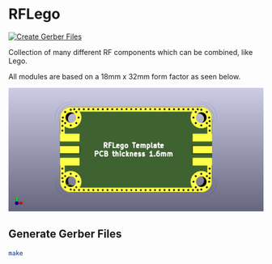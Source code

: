 # RFLego
[![Create Gerber Files](https://github.com/fgaletsee/RFLego/workflows/Create%20Gerber%20Files/badge.svg)](https://github.com/fgaletsee/RFLego/actions?query=workflow%3A%22Create+Gerber+Files%22)

Collection of many different RF components which can be combined, like Lego.

All modules are based on a 18mm x 32mm form factor as seen below.

![RFLego Form Factor 3D View](KicadTemplate/RFLegoTemplate/RFLegoTemplate.png)


## Generate Gerber Files

```bash
make
```
